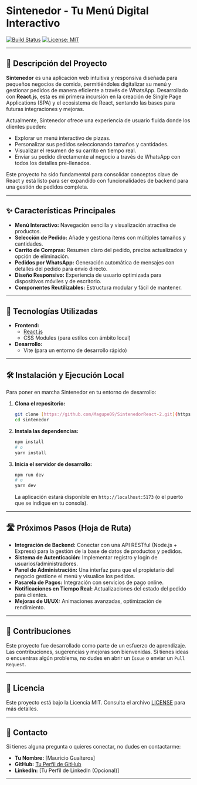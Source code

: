 # Sintenedor - Tu Menú Digital Interactivo

[![Build Status](https://img.shields.io/badge/Status-Completed-brightgreen)](https://magupe09.github.io/SintenedorReact-2/)
[![License: MIT](https://img.shields.io/badge/License-MIT-yellow.svg)](https://opensource.org/licenses/MIT)

---

## 🍕 Descripción del Proyecto

**Sintenedor** es una aplicación web intuitiva y responsiva diseñada para pequeños negocios de comida, permitiéndoles digitalizar su menú y gestionar pedidos de manera eficiente a través de WhatsApp. Desarrollado con **React.js**, esta es mi primera incursión en la creación de Single Page Applications (SPA) y el ecosistema de React, sentando las bases para futuras integraciones y mejoras.

Actualmente, Sintenedor ofrece una experiencia de usuario fluida donde los clientes pueden:
* Explorar un menú interactivo de pizzas.
* Personalizar sus pedidos seleccionando tamaños y cantidades.
* Visualizar el resumen de su carrito en tiempo real.
* Enviar su pedido directamente al negocio a través de WhatsApp con todos los detalles pre-llenados.

Este proyecto ha sido fundamental para consolidar conceptos clave de React y está listo para ser expandido con funcionalidades de backend para una gestión de pedidos completa.

---

## ✨ Características Principales

* **Menú Interactivo:** Navegación sencilla y visualización atractiva de productos.
* **Selección de Pedido:** Añade y gestiona ítems con múltiples tamaños y cantidades.
* **Carrito de Compras:** Resumen claro del pedido, precios actualizados y opción de eliminación.
* **Pedidos por WhatsApp:** Generación automática de mensajes con detalles del pedido para envío directo.
* **Diseño Responsivo:** Experiencia de usuario optimizada para dispositivos móviles y de escritorio.
* **Componentes Reutilizables:** Estructura modular y fácil de mantener.

---

## 🚀 Tecnologías Utilizadas

* **Frontend:**
    * [React.js](https://react.dev/)
    * CSS Modules (para estilos con ámbito local)
* **Desarrollo:**
    * Vite (para un entorno de desarrollo rápido)

---

## 🛠️ Instalación y Ejecución Local

Para poner en marcha Sintenedor en tu entorno de desarrollo:

1.  **Clona el repositorio:**
    ```bash
    git clone [https://github.com/Magupe09/SintenedorReact-2.git](https://magupe09.github.io/SintenedorReact-2/)
    cd sintenedor
    ```
2.  **Instala las dependencias:**
    ```bash
    npm install
    # o
    yarn install
    ```
3.  **Inicia el servidor de desarrollo:**
    ```bash
    npm run dev
    # o
    yarn dev
    ```
    La aplicación estará disponible en `http://localhost:5173` (o el puerto que se indique en tu consola).

---

## 🛣️ Próximos Pasos (Hoja de Ruta)

* **Integración de Backend:** Conectar con una API RESTful (Node.js + Express) para la gestión de la base de datos de productos y pedidos.
* **Sistema de Autenticación:** Implementar registro y login de usuarios/administradores.
* **Panel de Administración:** Una interfaz para que el propietario del negocio gestione el menú y visualice los pedidos.
* **Pasarela de Pagos:** Integración con servicios de pago online.
* **Notificaciones en Tiempo Real:** Actualizaciones del estado del pedido para clientes.
* **Mejoras de UI/UX:** Animaciones avanzadas, optimización de rendimiento.

---

## 🤝 Contribuciones

Este proyecto fue desarrollado como parte de un esfuerzo de aprendizaje. Las contribuciones, sugerencias y mejoras son bienvenidas. Si tienes ideas o encuentras algún problema, no dudes en abrir un `Issue` o enviar un `Pull Request`.

---

## 📄 Licencia

Este proyecto está bajo la Licencia MIT. Consulta el archivo [LICENSE](LICENSE) para más detalles.

---

## 📧 Contacto

Si tienes alguna pregunta o quieres conectar, no dudes en contactarme:
* **Tu Nombre:** [Mauricio Gualteros]
* **GitHub:** [Tu Perfil de GitHub](https://github.com/Magupe09)
* **LinkedIn:** [Tu Perfil de LinkedIn (Opcional)]

---